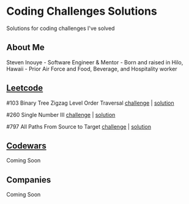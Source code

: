 # Coding Challenges Solutions
Solutions for coding challenges I've solved

## About Me
Steven Inouye -
Software Engineer & Mentor -
Born and raised in Hilo, Hawaii -
Prior Air Force and Food, Beverage, and Hospitality worker

## [Leetcode](https://leetcode.com)
#103 Binary Tree Zigzag Level Order Traversal
[challenge](https://leetcode.com/problems/binary-tree-zigzag-level-order-traversal/) |
[solution](https://github.com/steveninouye/Coding-Challenges-Solutions/tree/master/Leetcode/Binary_Tree_Zigzag_Level_Order_Traversal)

#260 Single Number III
[challenge](https://leetcode.com/problems/single-number-iii/) |
[solution](https://github.com/steveninouye/Coding-Challenges-Solutions/tree/master/Leetcode/Single_Number_III)

#797 All Paths From Source to Target
[challenge](https://leetcode.com/problems/all-paths-from-source-to-target/) |
[solution](https://github.com/steveninouye/Coding-Challenges-Solutions/tree/master/Leetcode/All_Paths_From_Source_to_Target)


## [Codewars](https://www.codewars.com)

Coming Soon

## Companies

Coming Soon
